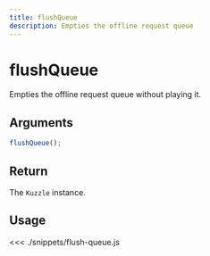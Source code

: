 ```yaml
---
title: flushQueue
description: Empties the offline request queue
---
```


# flushQueue

Empties the offline request queue without playing it.

## Arguments

```javascript
flushQueue();
```

## Return

The `Kuzzle` instance.

## Usage

<<< ./snippets/flush-queue.js
